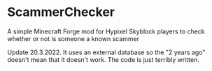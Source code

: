 # ScammerChecker
A simple Minecraft Forge mod for Hypixel Skyblock players to check whether or not is someone a known scammer

Update 20.3.2022. It uses an external database so the "2 years ago" doesn't mean that it doesn't work. 
The code is just terribly written.
